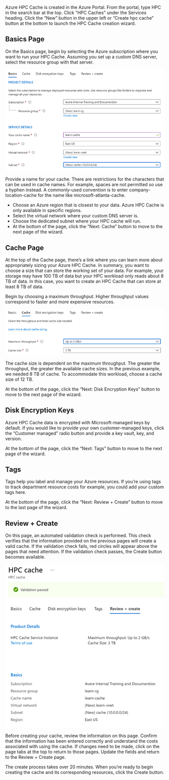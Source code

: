 Azure HPC Cache is created in the Azure Portal. From the portal, type HPC in the search bar at the top. Click “HPC Caches” under the Services heading. Click the “New” button in the upper left or “Create hpc cache” button at the bottom to launch the HPC Cache creation wizard.

## Basics Page

On the Basics page, begin by selecting the Azure subscription where you want to run your HPC Cache. Assuming you set up a custom DNS server, select the resource group with that server.

![Diagram showing the Basics tab of the Azure HPC Cache creation wizard.](../media/hpc-cache-basics-tab.png)

Provide a name for your cache. There are restrictions for the characters that can be used in cache names. For example, spaces are not permitted so use a hyphen instead. A commonly-used convention is to enter company-location-cache for the name like microsoft-atlanta-cache.

- Choose an Azure region that is closest to your data. Azure HPC Cache is only available in specific regions.
- Select the virtual network where your custom DNS server is.
- Choose the dedicated subnet where your HPC cache will run.
- At the bottom of the page, click the “Next: Cache” button to move to the next page of the wizard.

## Cache Page

At the top of the Cache page, there’s a link where you can learn more about appropriately sizing your Azure HPC Cache. In summary, you want to choose a size that can store the working set of your data. For example, your storage may have 100 TB of data but your HPC workload only reads about 8 TB of data. In this case, you want to create an HPC Cache that can store at least 8 TB of data.

Begin by choosing a maximum throughput. Higher throughput values correspond to faster and more expensive resources.

![Diagram showing the Cache tab of the Azure HPC Cache creation wizard.](../media/hpc-cache-cache-tab.png)

The cache size is dependent on the maximum throughput. The greater the throughput, the greater the available cache sizes. In the previous example, we needed 8 TB of cache. To accommodate this workload, choose a cache size of 12 TB.

At the bottom of the page, click the “Next: Disk Encryption Keys” button to move to the next page of the wizard.

## Disk Encryption Keys

Azure HPC Cache data is encrypted with Microsoft-managed keys by default. If you would like to provide your own customer-managed keys, click the “Customer managed” radio button and provide a key vault, key, and version.

At the bottom of the page, click the “Next: Tags” button to move to the next page of the wizard.

## Tags

Tags help you label and manage your Azure resources. If you’re using tags to track department resource costs for example, you could add your custom tags here.

At the bottom of the page, click the “Next: Review + Create” button to move to the last page of the wizard.

## Review + Create

On this page, an automated validation check is performed. This check verifies that the information provided on the previous pages will create a valid cache. If the validation check fails, red circles will appear above the pages that need attention. If the validation check passes, the Create button becomes available.

![Diagram showing the Review and Create tab of the Azure HPC Cache creation wizard.](../media/hpc-cache-review-and-create-tab.png)

Before creating your cache, review the information on this page. Confirm that the information has been entered correctly and understand the costs associated with using the cache. If changes need to be made, click on the page tabs at the top to return to those pages. Update the fields and return to the Review + Create page.

The create process takes over 20 minutes. When you’re ready to begin creating the cache and its corresponding resources, click the Create button.
